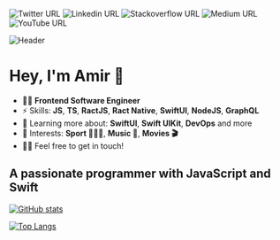 
![Twitter URL](https://img.shields.io/twitter/url?color=%2300acee&label=Amir%20Diafi&logo=twitter&style=for-the-badge&url=https%3A%2F%2Ftwitter.com%2Fdiafi_amir)
![Linkedin URL](https://img.shields.io/twitter/url?color=%230077b5&label=Amir%20Diafi&logo=linkedin&logoColor=%230077b5&style=for-the-badge&url=https%3A%2F%2Fwww.linkedin.com%2Fin%2Famirdiafi%2F)
![Stackoverflow URL](https://img.shields.io/twitter/url?color=%23F48024&label=Amir%20Diafi&logo=stackoverflow&logoColor=%23&style=for-the-badge&url=https%3A%2F%2Fstackoverflow.com%2Fusers%2F13407063%2Famir)
![Medium URL](https://img.shields.io/twitter/url?color=%2300ab6c&label=Amir%20Diafi&logo=medium&logoColor=%2300ab6c&style=for-the-badge&url=https%3A%2F%2Famirdiafi.medium.com%2F)
![YouTube URL](https://img.shields.io/twitter/url?color=%23ff0000&label=Amir%20Diafi&logo=youtube&logoColor=%23ff0000&style=for-the-badge&url=https%3A%2F%2Fwww.youtube.com%2Fchannel%2FUCgbqyUzyD2IfqYoc0RcS2MA)

![Header](https://user-images.githubusercontent.com/59441376/209575259-59cbae1c-7a73-44b3-89b6-f61fbc72d7ef.png)

# Hey, I'm Amir 👋

- 👨‍💻 **Frontend Software Engineer**
- ⚡ Skills: **JS**, **TS**, **RactJS**, **Ract Native**, **SwiftUI**, **NodeJS**, **GraphQL**
- 🌱 Learning more about: **SwiftUI**, **Swift UIKit**, **DevOps** and more
- 💜 Interests: **Sport 🤾🏻‍♂️**, **Music 🎵**, **Movies 🎬**
- 👋🏻 Feel free to get in touch!

## A passionate programmer with JavaScript and Swift

[![GitHub stats](https://github-readme-stats.vercel.app/api?username=AmirDiafi&layout=compact&disable_animations=false&theme=midnight-purple&show_icons=true)](https://github.com/AmirDiafi/github-readme-stats&tab=repositories)

[![Top Langs](https://github-readme-stats.vercel.app/api/top-langs/?username=AmirDiafi&layout=compact&disable_animations=false&theme=midnight-purple&show_icons=true)](https://github.com/AmirDiafi/github-readme-stats)
